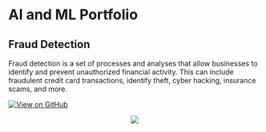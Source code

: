 # AI and ML Portfolio


## Fraud Detection

Fraud detection is a set of processes and analyses that allow businesses to identify and prevent unauthorized financial activity. This can include fraudulent credit card transactions, identify theft, cyber hacking, insurance scams, and more.
<p><a href="https://github.com/prachipokharkar/fraud_detection"><img src="https://img.shields.io/badge/GitHub-View_on_GitHub-blue?logo=GitHub" alt="View on GitHub" /></a></p>

<center><img src="assets/img/fraud_detection.jpg" /></center>
